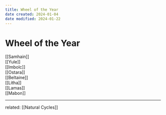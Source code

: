```yaml
---
title: Wheel of the Year
date created: 2024-01-04
date modified: 2024-01-22
---
```


# Wheel of the Year

[[Samhain]]  
[[Yule]]  
[[Imbolc]]  
[[Ostara]]  
[[Beltaine]]  
[[Litha]]  
[[Lamas]]  
[[Mabon]]

---

related: [[Natural Cycles]]
